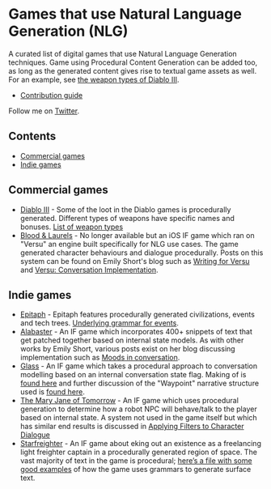 # Games that use Natural Language Generation (NLG)
A curated list of digital games that use Natural Language Generation techniques. Game using Procedural Content Generation can be added too, as long as the generated content gives rise to textual game assets as well. For an example, see [the weapon types of Diablo III](https://diablo.gamepedia.com/List_of_Affixes).

- [Contribution guide](contributing.md)

Follow me on [Twitter](https://twitter.com/jd7h).

## Contents

- [Commercial games](#commercial-games)
- [Indie games](#indie-games)

## Commercial games
- [Diablo III](//diablo3.com) - Some of the loot in the Diablo games is procedurally generated. Different types of weapons have specific names and bonuses. [List of weapon types](https://diablo.gamepedia.com/List_of_Affixes)
- [Blood & Laurels](https://versu.com/2014/05/28/blood-laurels/) - No longer available but an iOS IF game which ran on "Versu" an engine built specifically for NLG use cases. The game generated character behaviours and dialogue procedurally. Posts on this system can be found on Emily Short's blog such as [Writing for Versu](https://emshort.blog/2017/05/18/mailbag-writing-for-versu/) and [Versu: Conversation Implementation](https://emshort.blog/2013/02/26/versu-conversation-implementation/).

## Indie games
- [Epitaph](https://mkremins.itch.io/epitaph) - Epitaph features procedurally generated civilizations, events and tech trees. [Underlying grammar for events](https://github.com/mkremins/epitaph/blob/master/src/epitaph/events.cljs).
- [Alabaster](http://emshort.home.mindspring.com/Alabaster/) - An IF game which incorporates 400+ snippets of text that get patched together based on internal state models. As with other works by Emily Short, various posts exist on her blog discussing implementation such as [Moods in conversation](https://emshort.blog/2009/12/10/moods-in-conversation/).
- [Glass](http://inform7.com/learn/eg/glass/index.html) - An IF game which takes a procedural approach to conversation modelling based on an internal conversation state flag. Making of is [found here](http://inform7.com/learn/eg/glass/Overview.html) and further discussion of the "Waypoint" narrative structure used is [found here](https://emshort.blog/2016/04/12/beyond-branching-quality-based-and-salience-based-narrative-structures/).
- [The Mary Jane of Tomorrow](http://ifdb.tads.org/viewgame?id=27ztb4iulm9l7sqe) - An IF game which uses procedural generation to determine how a robot NPC will behave/talk to the player based on internal state. A system not used in the game itself but which has similar end results is discussed in [Applying Filters to Character Dialogue](https://emshort.blog/2018/05/08/mailbag-applying-filters-to-character-dialogue/)
- [Starfreighter](https://mkremins.itch.io/starfreighter) - An IF game about eking out an existence as a freelancing light freighter captain in a procedurally generated region of space. The vast majority of text in the game is procedural; [here’s a file with some good examples](https://github.com/mkremins/starfreighter/blob/master/src/starfreighter/cards/port.cljs) of how the game uses grammars to generate surface text.
